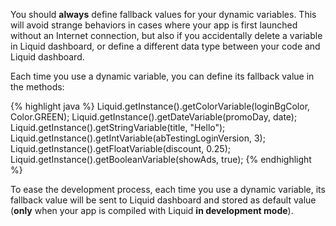 
You should **always** define fallback values for your dynamic variables. This will avoid strange behaviors in cases where your app is first launched without an Internet connection, but also if you accidentally delete a variable in Liquid dashboard, or define a different data type between your code and Liquid dashboard.

Each time you use a dynamic variable, you can define its fallback value in the methods:

{% highlight java %}
Liquid.getInstance().getColorVariable(loginBgColor, Color.GREEN);
Liquid.getInstance().getDateVariable(promoDay, date);
Liquid.getInstance().getStringVariable(title, "Hello");
Liquid.getInstance().getIntVariable(abTestingLoginVersion, 3);
Liquid.getInstance().getFloatVariable(discount, 0.25);
Liquid.getInstance().getBooleanVariable(showAds, true);
{% endhighlight %}

To ease the development process, each time you use a dynamic variable, its fallback value will be sent to Liquid dashboard and stored as default value (**only** when your app is compiled with Liquid **in development mode**).
